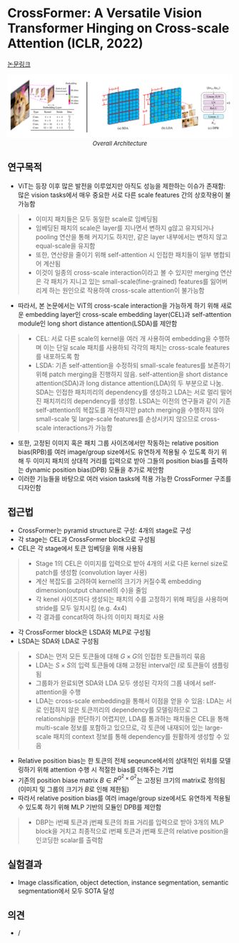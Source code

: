 # CrossFormer: A Versatile Vision Transformer Hinging on Cross-scale Attention (ICLR, 2022)

[논문링크](https://arxiv.org/abs/2108.00154)

<p align="center">
    <img width="1000" alt='fig1' src="../img/wang2021crossformer.png?raw=true"></br>
    <em><font size=2>Overall Architecture</font></em>
</p>

## 연구목적
- ViT는 등장 이후 많은 발전을 이루었지만 아직도 성능을 제한하는 이슈가 존재함: 많은 vision tasks에서 매우 중요한 서로 다른 scale features 간의 상호작용이 불가능함
> - 이미지 패치들은 모두 동일한 scale로 임베딩됨
> - 임베딩된 패치의 scale은 layer를 지나면서 변하지 g않고 유지되거나 pooling 연산을 통해 커지기도 하지만, 같은 layer 내부에서는 변하지 않고 equal-scale을 유지함
> - 또한, 연산량을 줄이기 위해 self-attention 시 인접한 패치들이 일부 병합되어 계산됨
> - 이것이 일종의 cross-scale interaction이라고 볼 수 있지만 merging 연산은 각 패치가 지니고 있는 small-scale(fine-grained) features를 잃어버리게 하는 원인으로 작용하여 cross-scale attention이 불가능함
- 따라서, 본 논문에서는 ViT의 cross-scale interaction을 가능하게 하기 위해 새로운 embedding layer인 cross-scale embedding layer(CEL)과 self-attention module인 long short distance attention(LSDA)를 제안함
> - CEL: 서로 다른 scale의 kernel을 여러 개 사용하여 embedding을 수행하며 이는 단일 scale 패치를 사용하되 각각의 패치는 cross-scale features를 내포하도록 함
> - LSDA: 기존 self-attention을 수정하되 small-scale features를 보존하기 위해 patch merging을 진행하지 않음. self-attention을 short distance attention(SDA)과 long distance attention(LDA)의 두 부분으로 나눔. SDA는 인접한 패치끼리의 dependency를 생성하고 LDA는 서로 멀리 떨어진 패치끼리의 dependency를 생성함. LSDA는 이전의 연구들과 같이 기존 self-attention의 복잡도를 개선하지만 patch merging을 수행하지 않아 small-scale 및 large-scale features를 손상시키지 않으므로 cross-scale interactions가 가능함
- 또한, 고정된 이미지 혹은 패치 그룹 사이즈에서만 작동하는 relative position bias(RPB)를 여러 image/group size에서도 유연하게 적용될 수 있도록 하기 위해 두 이미지 패치의 상대적 거리를 입력으로 받아 그들의 position bias를 출력하는 dynamic position bias(DPB) 모듈을 추가로 제안함
- 이러한 기능들을 바탕으로 여러 vision tasks에 적용 가능한 CrossFormer 구조를 디자인함

## 접근법
- CrossFormer는 pyramid structure로 구성: 4개의 stage로 구성
- 각 stage는 CEL과 CrossFormer block으로 구성됨
- CEL은 각 stage에서 토큰 임베딩을 위해 사용됨
> - Stage 1의 CEL은 이미지를 입력으로 받아 4개의 서로 다른 kernel size로 patch를 생성함 (convolution layer 사용) 
> - 계산 복잡도를 고려하여 kernel의 크기가 커질수록 embedding dimension(output channel의 수)을 줄임
> - 각 kenel 사이즈마다 생성되는 패치의 수를 고정하기 위해 패딩을 사용하며 stride를 모두 일치시킴 (e.g. 4x4)
> - 각 결과를 concat하여 하나의 이미지 패치로 사용
- 각 CrossFormer block은 LSDA와 MLP로 구성됨
- LSDA는 SDA와 LDA로 구성됨
> - SDA는 먼저 모든 토큰들에 대해 $G\times{G}$의 인접한 토큰들끼리 묶음
> - LDA는 $S\times{S}$의 입력 토큰들에 대해 고정된 interval인 $I$로 토큰들이 샘플링됨
> - 그룹화가 완료되면 SDA와 LDA 모두 생성된 각자의 그룹 내에서 self-attention을 수행
> - LDA는 cross-scale embedding을 통해서 이점을 얻을 수 있음: LDA는 서로 인접하지 않은 토큰끼리의 dependency를 모델링하므로 그 relationship을 판단하기 어렵지만, LDA를 통과하는 패치들은 CEL을 통해 multi-scale 정보를 포함하고 있으므로, 각 토큰에 내재되어 있는 large-scale 패치의 context 정보를 통해 dependency를 원활하게 생성할 수 있음
- Relative position bias는 한 토큰의 전체 seqeunce에서의 상대적인 위치를 모델링하기 위해 attention 수행 시 적절한 bias를 더해주는 기법
- 기존의 position biase matrix $B\in{R}^{{G^2}\times{G^2}}$는 고정된 크기의 matrix로 정의됨 (이미지 및 그룹의 크기가 $B$로 인해 제한됨)
- 따라서 relative position bias를 여러 image/group size에서도 유연하게 적용될 수 있도록 하기 위해 MLP 기반의 모듈인 DPB를 제안함
> - DBP는 i번째 토큰과 j번째 토큰의 좌표 거리를 입력으로 받아 3개의 MLP block을 거치고 최종적으로 i번째 토큰과 j번째 토큰의 relative position을 인코딩한 scalar를 출력함

## 실험결과
- Image classification, object detection, instance segmentation, semantic segmentation에서 모두 SOTA 달성

## 의견
- /